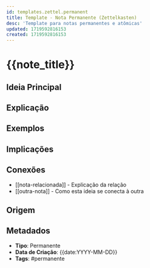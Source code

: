 ```yaml
---
id: templates.zettel.permanent
title: Template - Nota Permanente (Zettelkasten)
desc: 'Template para notas permanentes e atômicas'
updated: 1719592816153
created: 1719592816153
---
```


# {{note_title}}

<!-- Uma nota permanente deve conter uma única ideia principal, ser completa e autônoma -->

## Ideia Principal

<!-- Explicação clara e concisa da ideia -->

## Explicação

<!-- Desenvolvimento do conceito em suas próprias palavras -->

## Exemplos

<!-- Exemplos concretos que ilustram a ideia -->

## Implicações

<!-- O que esta ideia significa ou quais suas consequências -->

## Conexões

<!-- Links para outras notas permanentes, com explicações sobre a relação -->

- [[nota-relacionada]] - Explicação da relação
- [[outra-nota]] - Como esta ideia se conecta à outra

## Origem

<!-- De onde veio esta ideia? Pode ser uma nota de literatura, experiência pessoal, etc. -->

## Metadados
- **Tipo**: Permanente
- **Data de Criação**: {{date:YYYY-MM-DD}}
- **Tags**: #permanente
